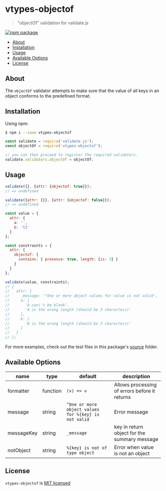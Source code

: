# vtypes-objectof

> "objectOf" validation for validate.js

[![npm package][npm-badge]][npm-link]

- [About](#about)
- [Installation](#installation)
- [Usage](#usage)
- [Available Options](#available-options)
- [License](#license)

## About

The `objectOf` validator attempts to make sure that the value of all keys
in an object conforms to the predefined format.

## Installation

Using npm:

```sh
$ npm i --save vtypes-objectof
```

```js
const validate = require('validate.js');
const objectOf = require('vtypes-objectof');

// you can then proceed to register the required validators.
validate.validators.objectOf = objectOf;
```

## Usage

```js
validate({}, {attr: {objectof: true}});
// => undefined

validate({attr: {}}, {attr: {objectof: false}});
// => undefined
```

```js
const value = {
  attr: {
    a: '',
    b: 't2'
  }
};

const constraints = {
  attr: {
    objectof: {
      contains: { presence: true, length: {is: 3} }
    }
  }
};

validate(value, constraints);
// {
//   attr: {
//     _message: '^One or more object values for value is not valid',
//     a: [
//       'A can\'t be blank',
//       'A is the wrong length (should be 3 characters)'
//     ],
//     b: [
//       'B is the wrong length (should be 3 characters)'
//     ]
//   }
// };

```

For more examples, check out the test files in this package's [source][src] folder.

## Available Options

| name       | type     | default                                              | description                                   |
| ---------- | -------- | ---------------------------------------------------- | --------------------------------------------- |
| formatter  | function | `(v) => v`                                           | Allows processing of errors before it returns |
| message    | string   | `^One or more object values for %{key} is not valid` | Error message                                 |
| messageKey | string   | `_message`                                           | key in return object for the summary message  |
| notObject  | string   | `%{key} is not of type object`                       | Error when value is not an object             |


## License

`vtypes-objectof` is [MIT licensed][license]

[npm-badge]: https://img.shields.io/npm/v/vtypes-objectof.svg?style=flat-square
[npm-link]: https://www.npmjs.com/package/vtypes-objectof
[repository]: https://github.com/yeojz/vtypes
[license]: https://github.com/yeojz/vtypes/blob/master/LICENSE
[src]: https://github.com/yeojz/vtypes/tree/master/packages/vtypes-objectof/src
